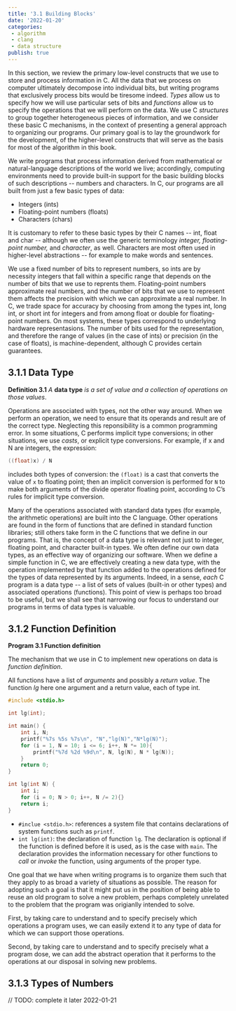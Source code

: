 ```yaml
---
title: '3.1 Building Blocks'
date: '2022-01-20'
categories:
 - algorithm
 - clang
 - data structure
publish: true
---
```


In this section, we review the primary low-level constructs that we use to store and process information in C. All the data that we process on computer ultimately decompose into individual bits, but writing programs that exclusively process bits would be tiresome indeed. *Types* allow us to specify how we will use particular sets of bits and *functions* allow us to specify the operations that we will perform on the data. We use C *structures* to group together heterogeneous pieces of information, and we consider these basic C mechanisms, in the context of presenting a general approach to organizing our programs. Our primary goal is to lay the groundwork for the development, of the higher-level constructs that will serve as the basis for most of the algorithm in this book.

We write programs that process information derived from mathematical or natural-language descriptions of the world we live; accordingly, computing environments need to provide built-in support for the basic building blocks of such descriptions -- numbers and characters. In C, our programs are all built from just a few basic types of data:

- Integers (ints)
- Floating-point numbers (floats)
- Characters (chars)

It is customary to refer to these basic types by their C names -- int, float and char -- although we often use the generic terminology *integer, floating-point number,* and *character*, as well. Characters are most often used in higher-level abstractions -- for example to make words and sentences.

We use a fixed number of bits to represent numbers, so ints are by necessity integers that fall within a specific range that depends on the number of bits that we use to reprents them. Floating-point numbers approximate real numbers, and the number of bits that we use to represent them affects the precision with which we can approximate a real number. In C, we trade space for accuracy by choosing from among the types int, long int, or short int for integers and from among float or double for floating-point numbers. On most systems, these types correspond to underlying hardware representasions. The number of bits used for the representation, and therefore the range of values (in the case of ints) or precision (in the case of floats), is machine-dependent, although C provides certain guarantees. 

## 3.1.1 Data Type

**Definition 3.1** *A* **data type** *is a set of value and a collection of operations on those values*.

Operations are associated with types, not the other way around. When we perform an operation, we need to ensure that its operands and result are of the correct type. Neglecting this reponsibility is a common programming error. In some situations, C performs implicit type conversions; in other situations, we use *casts*, or explicit type conversions. For example, if x and N are integers, the expression:

```c
((float)x) / N
```

includes both types of conversion: the `(float)` is a cast that converts the value of `x` to floating point; then an implicit conversion is performed for `N` to make both arguments of the divide operator floating point, according to C’s rules for implicit type conversion.

Many of the operations associated with standard data types (for example, the arithmetic operations) are built into the C language. Other operations are found in the form of functions that are defined in standard function libraries; still others take form in the C functions that we define in our programs. That is, the concept of a data type is relevant not just to integer, floating point, and character built-in types. We often define our own data types, as an effective way of organizing our software. When we define a simple function in C, we are effectively creating a new data type, with the operation implemented by that function added to the operations defined for the types of data represented by its arguments. Indeed, in a sense, *each* C program is a data type -- a list of sets of values (built-in or other types) and associated operations (functions). This point of view is perhaps too broad to be useful, but we shall see that narrowing our focus to understand our programs in terms of data types is valuable.

## 3.1.2 Function Definition

**Program 3.1 Function definition**

The mechanism that we use in C to implement new operations on data is *function definition*.

All functions have a list of *arguments* and possibly a *return value*. The function *lg* here one argument and a return value, each of type int.

```c
#include <stdio.h> 

int lg(int);

int main() {
    int i, N;
    printf("%7s %5s %7s\n", "N","lg(N)","N*lg(N)");
    for (i = 1, N = 10; i <= 6; i++, N *= 10){
        printf("%7d %2d %9d\n", N, lg(N), N * lg(N));
    }
    return 0;
}

int lg(int N) {
    int i;
    for (i = 0; N > 0; i++, N /= 2){}
    return i;
}
```

- `#inclue <stdio.h>`: references a system file that contains declarations of system functions such as `printf`.
- `int lg(int)`: the declaration of  function `lg`. The declaration is optional if the function is defined before it is used, as is the case with `main`. The declaration provides the information necessary for other functions to *call* or *invoke* the function, using  arguments of the proper type.

One goal that we have when writing programs is to organize them such that they apply to as broad a variety of situations as possible. The reason for adopting such a goal is that it might put us in the position of being able to reuse an old program to solve a new problem, perhaps completely unrelated to the problem that the program was origianlly intended to solve. 

First, by taking care to understand and to specify precisely which operations a program uses, we can easily extend it to any type of data for which we can support those operations.

Second, by taking care to understand and to specify precisely what a program dose, we can add the abstract operation that it performs to the operations at our disposal in solving new problems.

## 3.1.3 Types of Numbers

// TODO: complete it later 2022-01-21

